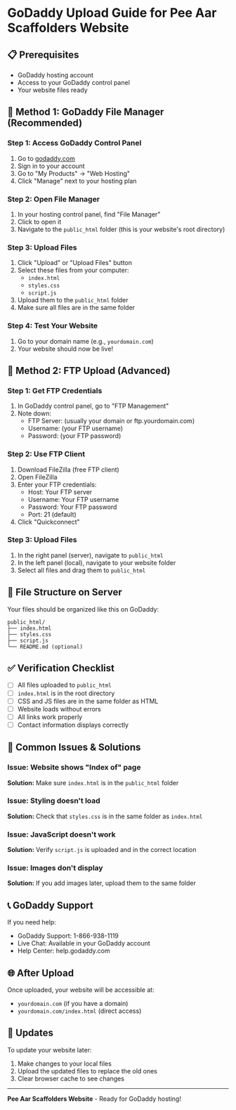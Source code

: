 # GoDaddy Upload Guide for Pee Aar Scaffolders Website

## 📋 Prerequisites
- GoDaddy hosting account
- Access to your GoDaddy control panel
- Your website files ready

## 🚀 Method 1: GoDaddy File Manager (Recommended)

### Step 1: Access GoDaddy Control Panel
1. Go to [godaddy.com](https://godaddy.com)
2. Sign in to your account
3. Go to "My Products" → "Web Hosting"
4. Click "Manage" next to your hosting plan

### Step 2: Open File Manager
1. In your hosting control panel, find "File Manager"
2. Click to open it
3. Navigate to the `public_html` folder (this is your website's root directory)

### Step 3: Upload Files
1. Click "Upload" or "Upload Files" button
2. Select these files from your computer:
   - `index.html`
   - `styles.css`
   - `script.js`
3. Upload them to the `public_html` folder
4. Make sure all files are in the same folder

### Step 4: Test Your Website
1. Go to your domain name (e.g., `yourdomain.com`)
2. Your website should now be live!

## 🔧 Method 2: FTP Upload (Advanced)

### Step 1: Get FTP Credentials
1. In GoDaddy control panel, go to "FTP Management"
2. Note down:
   - FTP Server: (usually your domain or ftp.yourdomain.com)
   - Username: (your FTP username)
   - Password: (your FTP password)

### Step 2: Use FTP Client
1. Download FileZilla (free FTP client)
2. Open FileZilla
3. Enter your FTP credentials:
   - Host: Your FTP server
   - Username: Your FTP username
   - Password: Your FTP password
   - Port: 21 (default)
4. Click "Quickconnect"

### Step 3: Upload Files
1. In the right panel (server), navigate to `public_html`
2. In the left panel (local), navigate to your website folder
3. Select all files and drag them to `public_html`

## 📁 File Structure on Server
Your files should be organized like this on GoDaddy:
```
public_html/
├── index.html
├── styles.css
├── script.js
└── README.md (optional)
```

## ✅ Verification Checklist
- [ ] All files uploaded to `public_html`
- [ ] `index.html` is in the root directory
- [ ] CSS and JS files are in the same folder as HTML
- [ ] Website loads without errors
- [ ] All links work properly
- [ ] Contact information displays correctly

## 🐛 Common Issues & Solutions

### Issue: Website shows "Index of" page
**Solution:** Make sure `index.html` is in the `public_html` folder

### Issue: Styling doesn't load
**Solution:** Check that `styles.css` is in the same folder as `index.html`

### Issue: JavaScript doesn't work
**Solution:** Verify `script.js` is uploaded and in the correct location

### Issue: Images don't display
**Solution:** If you add images later, upload them to the same folder

## 📞 GoDaddy Support
If you need help:
- GoDaddy Support: 1-866-938-1119
- Live Chat: Available in your GoDaddy account
- Help Center: help.godaddy.com

## 🌐 After Upload
Once uploaded, your website will be accessible at:
- `yourdomain.com` (if you have a domain)
- `yourdomain.com/index.html` (direct access)

## 🔄 Updates
To update your website later:
1. Make changes to your local files
2. Upload the updated files to replace the old ones
3. Clear browser cache to see changes

---
**Pee Aar Scaffolders Website** - Ready for GoDaddy hosting! 